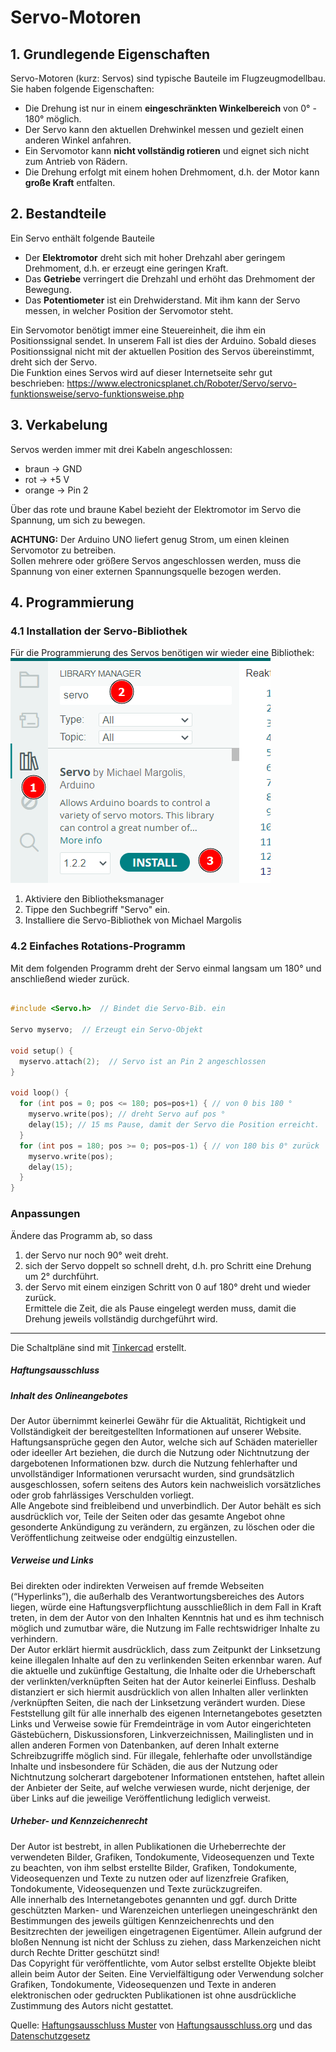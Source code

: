 <link rel="stylesheet" href="https://hi2272.github.io/StyleMD.css">

# Servo-Motoren 
## 1. Grundlegende Eigenschaften 
Servo-Motoren (kurz: Servos) sind typische Bauteile im Flugzeugmodellbau. Sie haben folgende Eigenschaften:
- Die Drehung ist nur in einem **eingeschränkten Winkelbereich** von 0° - 180° möglich.  
- Der Servo kann den aktuellen Drehwinkel messen und gezielt einen anderen Winkel anfahren.
- Ein Servomotor kann **nicht vollständig rotieren** und eignet sich nicht zum Antrieb von Rädern.
- Die Drehung erfolgt mit einem hohen Drehmoment, d.h. der Motor kann **große Kraft** entfalten.
## 2. Bestandteile
Ein Servo enthält folgende Bauteile
- Der **Elektromotor** dreht sich mit hoher Drehzahl aber geringem Drehmoment, d.h. er erzeugt eine geringen Kraft.
- Das **Getriebe** verringert die Drehzahl und erhöht das Drehmoment der Bewegung.
- Das **Potentiometer** ist ein Drehwiderstand. Mit ihm kann der Servo messen, in welcher Position der Servomotor steht.

Ein Servomotor benötigt immer eine Steuereinheit, die ihm ein Positionssignal sendet. In unserem Fall ist dies der Arduino. Sobald dieses Positionssignal nicht mit der aktuellen Position des Servos übereinstimmt, dreht sich der Servo.  
Die Funktion eines Servos wird auf dieser Internetseite sehr gut beschrieben: https://www.electronicsplanet.ch/Roboter/Servo/servo-funktionsweise/servo-funktionsweise.php  

## 3. Verkabelung
Servos werden immer mit drei Kabeln angeschlossen:
- braun -> GND
- rot -> +5 V
- orange -> Pin 2

Über das rote und braune Kabel bezieht der Elektromotor im Servo die Spannung, um sich zu bewegen.

**ACHTUNG:** Der Arduino UNO liefert genug Strom, um einen kleinen Servomotor zu betreiben.  
Sollen mehrere oder größere Servos angeschlossen werden, muss die Spannung von einer externen Spannungsquelle bezogen werden.  

## 4. Programmierung
### 4.1 Installation der Servo-Bibliothek
Für die Programmierung des Servos benötigen wir wieder eine Bibliothek:  
![alt text](2025-02-05_19-45.png)  
1. Aktiviere den Bibliotheksmanager
2. Tippe den Suchbegriff "Servo" ein.
3. Installiere die Servo-Bibliothek von Michael Margolis  
### 4.2 Einfaches Rotations-Programm

Mit dem folgenden Programm dreht der Servo einmal langsam um 180° und anschließend wieder zurück.
```C++

#include <Servo.h>  // Bindet die Servo-Bib. ein

Servo myservo;  // Erzeugt ein Servo-Objekt

void setup() {
  myservo.attach(2);  // Servo ist an Pin 2 angeschlossen
}

void loop() {
  for (int pos = 0; pos <= 180; pos=pos+1) { // von 0 bis 180 °
    myservo.write(pos); // dreht Servo auf pos °
    delay(15); // 15 ms Pause, damit der Servo die Position erreicht.
  }
  for (int pos = 180; pos >= 0; pos=pos-1) { // von 180 bis 0° zurück
    myservo.write(pos); 
    delay(15); 
  }
}
```
### Anpassungen

Ändere das Programm ab, so dass
   1. der Servo nur noch 90° weit dreht.
   2. sich der Servo doppelt so schnell dreht, d.h. pro Schritt eine Drehung um 2° durchführt.
   3. der Servo mit einem einzigen Schritt von 0 auf 180° dreht und wieder zurück.   
   Ermittele die Zeit, die als Pause eingelegt werden muss, damit die Drehung jeweils vollständig durchgeführt wird.


---

<footer >

Die Schaltpläne sind mit <a href="https://www.tinkercad.com/dashboard">Tinkercad</a> erstellt.

<h5>Haftungsausschluss</h5>
  <h5>Inhalt des Onlineangebotes</h5>
  <p>Der Autor übernimmt keinerlei Gewähr für die Aktualität, Richtigkeit und Vollständigkeit der bereitgestellten Informationen auf unserer Website. Haftungsansprüche gegen den Autor, welche sich auf Schäden materieller oder ideeller Art beziehen, die durch die Nutzung oder Nichtnutzung der dargebotenen Informationen bzw. durch die Nutzung fehlerhafter und unvollständiger Informationen verursacht wurden, sind grundsätzlich ausgeschlossen, sofern seitens des Autors kein nachweislich vorsätzliches oder grob fahrlässiges Verschulden vorliegt.<br>
  Alle Angebote sind freibleibend und unverbindlich. Der Autor behält es sich ausdrücklich vor, Teile der Seiten oder das gesamte Angebot ohne gesonderte Ankündigung zu verändern, zu ergänzen, zu löschen oder die Veröffentlichung zeitweise oder endgültig einzustellen.</p>
  <h5>Verweise und Links</h5>
  <p>Bei direkten oder indirekten Verweisen auf fremde Webseiten (“Hyperlinks”), die außerhalb des Verantwortungsbereiches des Autors liegen, würde eine Haftungsverpflichtung ausschließlich in dem Fall in Kraft treten, in dem der Autor von den Inhalten Kenntnis hat und es ihm technisch möglich und zumutbar wäre, die Nutzung im Falle rechtswidriger Inhalte zu verhindern.<br>
  Der Autor erklärt hiermit ausdrücklich, dass zum Zeitpunkt der Linksetzung keine illegalen Inhalte auf den zu verlinkenden Seiten erkennbar waren. Auf die aktuelle und zukünftige Gestaltung, die Inhalte oder die Urheberschaft der verlinkten/verknüpften Seiten hat der Autor keinerlei Einfluss. Deshalb distanziert er sich hiermit ausdrücklich von allen Inhalten aller verlinkten /verknüpften Seiten, die nach der Linksetzung verändert wurden. Diese Feststellung gilt für alle innerhalb des eigenen Internetangebotes gesetzten Links und Verweise sowie für Fremdeinträge in vom Autor eingerichteten Gästebüchern, Diskussionsforen, Linkverzeichnissen, Mailinglisten und in allen anderen Formen von Datenbanken, auf deren Inhalt externe Schreibzugriffe möglich sind. Für illegale, fehlerhafte oder unvollständige Inhalte und insbesondere für Schäden, die aus der Nutzung oder Nichtnutzung solcherart dargebotener Informationen entstehen, haftet allein der Anbieter der Seite, auf welche verwiesen wurde, nicht derjenige, der über Links auf die jeweilige Veröffentlichung lediglich verweist.</p>
  <h5>Urheber- und Kennzeichenrecht</h5>
  <p>Der Autor ist bestrebt, in allen Publikationen die Urheberrechte der verwendeten Bilder, Grafiken, Tondokumente, Videosequenzen und Texte zu beachten, von ihm selbst erstellte Bilder, Grafiken, Tondokumente, Videosequenzen und Texte zu nutzen oder auf lizenzfreie Grafiken, Tondokumente, Videosequenzen und Texte zurückzugreifen.<br>
  Alle innerhalb des Internetangebotes genannten und ggf. durch Dritte geschützten Marken- und Warenzeichen unterliegen uneingeschränkt den Bestimmungen des jeweils gültigen Kennzeichenrechts und den Besitzrechten der jeweiligen eingetragenen Eigentümer. Allein aufgrund der bloßen Nennung ist nicht der Schluss zu ziehen, dass Markenzeichen nicht durch Rechte Dritter geschützt sind!<br>
  Das Copyright für veröffentlichte, vom Autor selbst erstellte Objekte bleibt allein beim Autor der Seiten. Eine Vervielfältigung oder Verwendung solcher Grafiken, Tondokumente, Videosequenzen und Texte in anderen elektronischen oder gedruckten Publikationen ist ohne ausdrückliche Zustimmung des Autors nicht gestattet.</p>

Quelle: <a href="http://www.haftungsausschluss-vorlage.de/">Haftungsausschluss Muster</a> von <a href="http://www.haftungsausschluss.org/">Haftungsausschluss.org</a> und das <a href="http://www.dsgvo-gesetz.de/">Datenschutzgesetz</a>

</footer>
